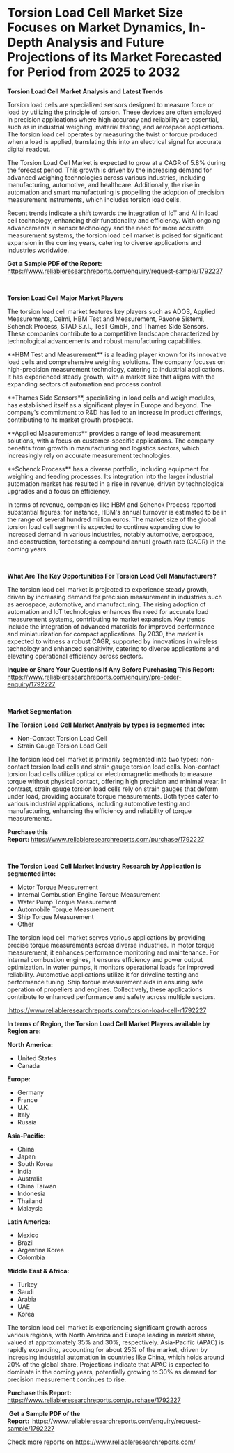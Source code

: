 <p><h1>Torsion Load Cell Market Size Focuses on Market Dynamics, In-Depth Analysis and Future Projections of its Market Forecasted for Period from 2025 to 2032</h1></p><p><strong>Torsion Load Cell Market Analysis and Latest Trends</strong></p>
<p><p>Torsion load cells are specialized sensors designed to measure force or load by utilizing the principle of torsion. These devices are often employed in precision applications where high accuracy and reliability are essential, such as in industrial weighing, material testing, and aerospace applications. The torsion load cell operates by measuring the twist or torque produced when a load is applied, translating this into an electrical signal for accurate digital readout.</p><p>The Torsion Load Cell Market is expected to grow at a CAGR of 5.8% during the forecast period. This growth is driven by the increasing demand for advanced weighing technologies across various industries, including manufacturing, automotive, and healthcare. Additionally, the rise in automation and smart manufacturing is propelling the adoption of precision measurement instruments, which includes torsion load cells. </p><p>Recent trends indicate a shift towards the integration of IoT and AI in load cell technology, enhancing their functionality and efficiency. With ongoing advancements in sensor technology and the need for more accurate measurement systems, the torsion load cell market is poised for significant expansion in the coming years, catering to diverse applications and industries worldwide.</p></p>
<p><strong>Get a Sample PDF of the Report:&nbsp;</strong> <a href="https://www.reliableresearchreports.com/enquiry/request-sample/1792227?utm_campaign=2146&utm_medium=2&utm_source=Github&utm_content=ia&utm_term=20022025&utm_id=torsion-load-cell">https://www.reliableresearchreports.com/enquiry/request-sample/1792227</a></p>
<p>&nbsp;</p>
<p><strong>Torsion Load Cell Major Market Players</strong></p>
<p><p>The torsion load cell market features key players such as ADOS, Applied Measurements, Celmi, HBM Test and Measurement, Pavone Sistemi, Schenck Process, STAD S.r.l., TesT GmbH, and Thames Side Sensors. These companies contribute to a competitive landscape characterized by technological advancements and robust manufacturing capabilities.</p><p>**HBM Test and Measurement** is a leading player known for its innovative load cells and comprehensive weighing solutions. The company focuses on high-precision measurement technology, catering to industrial applications. It has experienced steady growth, with a market size that aligns with the expanding sectors of automation and process control.</p><p>**Thames Side Sensors**, specializing in load cells and weigh modules, has established itself as a significant player in Europe and beyond. The company's commitment to R&D has led to an increase in product offerings, contributing to its market growth prospects.</p><p>**Applied Measurements** provides a range of load measurement solutions, with a focus on customer-specific applications. The company benefits from growth in manufacturing and logistics sectors, which increasingly rely on accurate measurement technologies.</p><p>**Schenck Process** has a diverse portfolio, including equipment for weighing and feeding processes. Its integration into the larger industrial automation market has resulted in a rise in revenue, driven by technological upgrades and a focus on efficiency.</p><p>In terms of revenue, companies like HBM and Schenck Process reported substantial figures; for instance, HBM's annual turnover is estimated to be in the range of several hundred million euros. The market size of the global torsion load cell segment is expected to continue expanding due to increased demand in various industries, notably automotive, aerospace, and construction, forecasting a compound annual growth rate (CAGR) in the coming years.</p></p>
<p>&nbsp;</p>
<p><strong>What Are The Key Opportunities For Torsion Load Cell Manufacturers?</strong></p>
<p><p>The torsion load cell market is projected to experience steady growth, driven by increasing demand for precision measurement in industries such as aerospace, automotive, and manufacturing. The rising adoption of automation and IoT technologies enhances the need for accurate load measurement systems, contributing to market expansion. Key trends include the integration of advanced materials for improved performance and miniaturization for compact applications. By 2030, the market is expected to witness a robust CAGR, supported by innovations in wireless technology and enhanced sensitivity, catering to diverse applications and elevating operational efficiency across sectors.</p></p>
<p><strong>Inquire or Share Your Questions If Any Before Purchasing This Report:</strong> <a href="https://www.reliableresearchreports.com/enquiry/pre-order-enquiry/1792227?utm_campaign=2146&utm_medium=2&utm_source=Github&utm_content=ia&utm_term=20022025&utm_id=torsion-load-cell">https://www.reliableresearchreports.com/enquiry/pre-order-enquiry/1792227</a></p>
<p>&nbsp;</p>
<p><strong>Market Segmentation</strong></p>
<p><strong>The Torsion Load Cell Market Analysis by types is segmented into:</strong></p>
<p><ul><li>Non-Contact Torsion Load Cell</li><li>Strain Gauge Torsion Load Cell</li></ul></p>
<p><p>The torsion load cell market is primarily segmented into two types: non-contact torsion load cells and strain gauge torsion load cells. Non-contact torsion load cells utilize optical or electromagnetic methods to measure torque without physical contact, offering high precision and minimal wear. In contrast, strain gauge torsion load cells rely on strain gauges that deform under load, providing accurate torque measurements. Both types cater to various industrial applications, including automotive testing and manufacturing, enhancing the efficiency and reliability of torque measurements.</p></p>
<p><strong>Purchase this Report:&nbsp;</strong><a href="https://www.reliableresearchreports.com/purchase/1792227?utm_campaign=2146&utm_medium=2&utm_source=Github&utm_content=ia&utm_term=20022025&utm_id=torsion-load-cell">https://www.reliableresearchreports.com/purchase/1792227</a></p>
<p>&nbsp;</p>
<p><strong>The Torsion Load Cell Market Industry Research by Application is segmented into:</strong></p>
<p><ul><li>Motor Torque Measurement</li><li>Internal Combustion Engine Torque Measurement</li><li>Water Pump Torque Measurement</li><li>Automobile Torque Measurement</li><li>Ship Torque Measurement</li><li>Other</li></ul></p>
<p><p>The torsion load cell market serves various applications by providing precise torque measurements across diverse industries. In motor torque measurement, it enhances performance monitoring and maintenance. For internal combustion engines, it ensures efficiency and power output optimization. In water pumps, it monitors operational loads for improved reliability. Automotive applications utilize it for driveline testing and performance tuning. Ship torque measurement aids in ensuring safe operation of propellers and engines. Collectively, these applications contribute to enhanced performance and safety across multiple sectors.</p></p>
<p><a href="https://www.reliableresearchreports.com/torsion-load-cell-r1792227?utm_campaign=2146&utm_medium=2&utm_source=Github&utm_content=ia&utm_term=20022025&utm_id=torsion-load-cell">&nbsp;https://www.reliableresearchreports.com/torsion-load-cell-r1792227</a></p>
<p><strong>In terms of Region, the Torsion Load Cell Market Players available by Region are:</strong></p>
<p>
    <p> <strong> North America: </strong>
        <ul>
            <li>United States</li>
            <li>Canada</li>
        </ul>
        </p> 
    <p> <strong> Europe: </strong>
        <ul>
            <li>Germany</li>
            <li>France</li>
            <li>U.K.</li>
            <li>Italy</li>
            <li>Russia</li>
        </ul>
        </p> 
    <p> <strong> Asia-Pacific: </strong>
        <ul>
            <li>China</li>
            <li>Japan</li>
            <li>South Korea</li>
            <li>India</li>
            <li>Australia</li>
            <li>China Taiwan</li>
            <li>Indonesia</li>
            <li>Thailand</li>
            <li>Malaysia</li>
        </ul>
        </p> 
    <p> <strong> Latin America: </strong>
        <ul>
            <li>Mexico</li>
            <li>Brazil</li>
            <li>Argentina Korea</li>
            <li>Colombia</li>
        </ul>
        </p> 
    <p> <strong> Middle East & Africa: </strong>
        <ul>
            <li>Turkey</li>
            <li>Saudi</li>
            <li>Arabia</li>
            <li>UAE</li>
            <li>Korea</li>
        </ul>
    </p>
    </p>
<p><p>The torsion load cell market is experiencing significant growth across various regions, with North America and Europe leading in market share, valued at approximately 35% and 30%, respectively. Asia-Pacific (APAC) is rapidly expanding, accounting for about 25% of the market, driven by increasing industrial automation in countries like China, which holds around 20% of the global share. Projections indicate that APAC is expected to dominate in the coming years, potentially growing to 30% as demand for precision measurement continues to rise.</p></p>
<p><strong>Purchase this Report: </strong><a href="https://www.reliableresearchreports.com/purchase/1792227?utm_campaign=2146&utm_medium=2&utm_source=Github&utm_content=ia&utm_term=20022025&utm_id=torsion-load-cell">https://www.reliableresearchreports.com/purchase/1792227</a></p>
<p>&nbsp;<strong>Get a Sample PDF of the Report:&nbsp;&nbsp;</strong><a href="https://www.reliableresearchreports.com/enquiry/request-sample/1792227?utm_campaign=2146&utm_medium=2&utm_source=Github&utm_content=ia&utm_term=20022025&utm_id=torsion-load-cell">https://www.reliableresearchreports.com/enquiry/request-sample/1792227</a></p>
<p><strong></strong></p>
<p>Check more reports on <a href="https://www.reliableresearchreports.com/?utm_campaign=2146&utm_medium=2&utm_source=Github&utm_content=ia&utm_term=20022025&utm_id=torsion-load-cell">https://www.reliableresearchreports.com/</a></p>